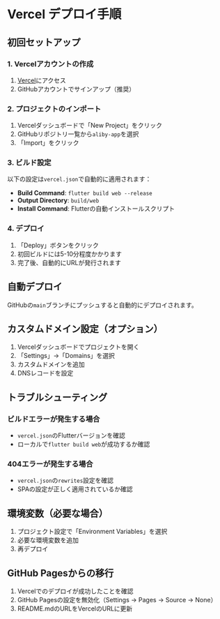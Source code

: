 # Vercel デプロイ手順

## 初回セットアップ

### 1. Vercelアカウントの作成
1. [Vercel](https://vercel.com)にアクセス
2. GitHubアカウントでサインアップ（推奨）

### 2. プロジェクトのインポート
1. Vercelダッシュボードで「New Project」をクリック
2. GitHubリポジトリ一覧から`aliby-app`を選択
3. 「Import」をクリック

### 3. ビルド設定
以下の設定は`vercel.json`で自動的に適用されます：
- **Build Command**: `flutter build web --release`
- **Output Directory**: `build/web`
- **Install Command**: Flutterの自動インストールスクリプト

### 4. デプロイ
1. 「Deploy」ボタンをクリック
2. 初回ビルドには5-10分程度かかります
3. 完了後、自動的にURLが発行されます

## 自動デプロイ

GitHubの`main`ブランチにプッシュすると自動的にデプロイされます。

## カスタムドメイン設定（オプション）

1. Vercelダッシュボードでプロジェクトを開く
2. 「Settings」→「Domains」を選択
3. カスタムドメインを追加
4. DNSレコードを設定

## トラブルシューティング

### ビルドエラーが発生する場合
- `vercel.json`のFlutterバージョンを確認
- ローカルで`flutter build web`が成功するか確認

### 404エラーが発生する場合
- `vercel.json`の`rewrites`設定を確認
- SPAの設定が正しく適用されているか確認

## 環境変数（必要な場合）

1. プロジェクト設定で「Environment Variables」を選択
2. 必要な環境変数を追加
3. 再デプロイ

## GitHub Pagesからの移行

1. Vercelでのデプロイが成功したことを確認
2. GitHub Pagesの設定を無効化（Settings → Pages → Source → None）
3. README.mdのURLをVercelのURLに更新